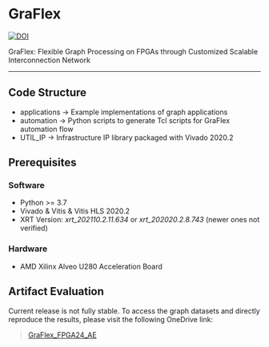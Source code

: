 # GraFlex
[![DOI](https://zenodo.org/badge/DOI/10.5281/zenodo.10416731.svg)](https://doi.org/10.5281/zenodo.10416731)

GraFlex: Flexible Graph Processing on FPGAs through Customized Scalable Interconnection Network

---

## Code Structure
- applications -> Example implementations of graph applications
- automation -> Python scripts to generate Tcl scripts for GraFlex automation flow
- UTIL_IP -> Infrastructure IP library packaged with Vivado 2020.2

## Prerequisites
### Software
- Python >= 3.7
- Vivado & Vitis & Vitis HLS 2020.2
- XRT Version: *xrt_202110.2.11.634* or *xrt_202020.2.8.743* (newer ones not verified)
### Hardware
- AMD Xilinx Alveo U280 Acceleration Board

## Artifact Evaluation
Current release is not fully stable. To access the graph datasets and directly reproduce the results, please visit the following OneDrive link:
> [GraFlex_FPGA24_AE](https://hkustconnect-my.sharepoint.com/:f:/g/personal/csuae_connect_ust_hk/EupDPx5WCC9Auo7X8-OhTXsBLQWv4-FL87pnrYbjh2VXhA?e=Qffsfd)

